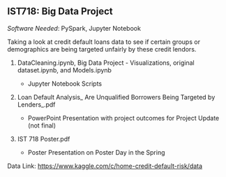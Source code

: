 ## IST718: Big Data Project ##
*Software Needed*: PySpark, Jupyter Notebook

Taking a look at credit default loans data to see if certain groups or demographics are being targeted unfairly by these credit lendors.

1. DataCleaning.ipynb, Big Data Project - Visualizations, original dataset.ipynb, and Models.ipynb
    - Jupyter Notebook Scripts
    
2. Loan Default Analysis_ Are Unqualified Borrowers Being Targeted by Lenders_.pdf
    - PowerPoint Presentation with project outcomes for Project Update (not final)
    
3. IST 718 Poster.pdf
    - Poster Presentation on Poster Day in the Spring
    
Data Link: https://www.kaggle.com/c/home-credit-default-risk/data
